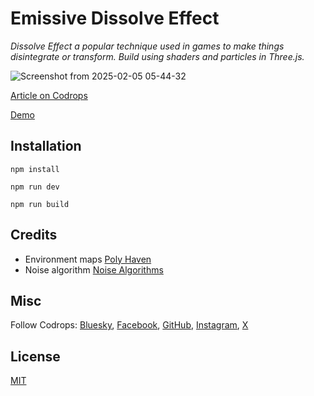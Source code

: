 # Emissive Dissolve Effect

*Dissolve Effect a popular technique used in games to make things disintegrate or transform. Build using shaders and particles in Three.js.*

![Screenshot from 2025-02-05 05-44-32](https://github.com/user-attachments/assets/2fc5f0e7-4125-42ed-9104-280cc12101e0)

[Article on Codrops](https://tympanus.net/codrops/?p=)

[Demo](https://tympanus.net/Development/.../)

## Installation
```
npm install

npm run dev

npm run build
```
## Credits

- Environment maps [Poly Haven](https://polyhaven.com/)  
- Noise algorithm [Noise Algorithms](https://gist.github.com/patriciogonzalezvivo/670c22f3966e662d2f83) 

## Misc

Follow Codrops: [Bluesky](https://bsky.app/profile/codrops.bsky.social), [Facebook](http://www.facebook.com/codrops), [GitHub](https://github.com/codrops), [Instagram](https://www.instagram.com/codropsss/), [X](http://www.x.com/codrops)

## License
[MIT](LICENSE)



